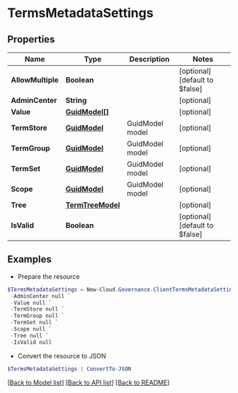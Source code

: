 # TermsMetadataSettings
## Properties

Name | Type | Description | Notes
------------ | ------------- | ------------- | -------------
**AllowMultiple** | **Boolean** |  | [optional] [default to $false]
**AdminCenter** | **String** |  | [optional] 
**Value** | [**GuidModel[]**](GuidModel.md) |  | [optional] 
**TermStore** | [**GuidModel**](GuidModel.md) | GuidModel model | [optional] 
**TermGroup** | [**GuidModel**](GuidModel.md) | GuidModel model | [optional] 
**TermSet** | [**GuidModel**](GuidModel.md) | GuidModel model | [optional] 
**Scope** | [**GuidModel**](GuidModel.md) | GuidModel model | [optional] 
**Tree** | [**TermTreeModel**](TermTreeModel.md) |  | [optional] 
**IsValid** | **Boolean** |  | [optional] [default to $false]

## Examples

- Prepare the resource
```powershell
$TermsMetadataSettings = New-Cloud.Governance.ClientTermsMetadataSettings  -AllowMultiple null `
 -AdminCenter null `
 -Value null `
 -TermStore null `
 -TermGroup null `
 -TermSet null `
 -Scope null `
 -Tree null `
 -IsValid null
```

- Convert the resource to JSON
```powershell
$TermsMetadataSettings | ConvertTo-JSON
```

[[Back to Model list]](../README.md#documentation-for-models) [[Back to API list]](../README.md#documentation-for-api-endpoints) [[Back to README]](../README.md)

